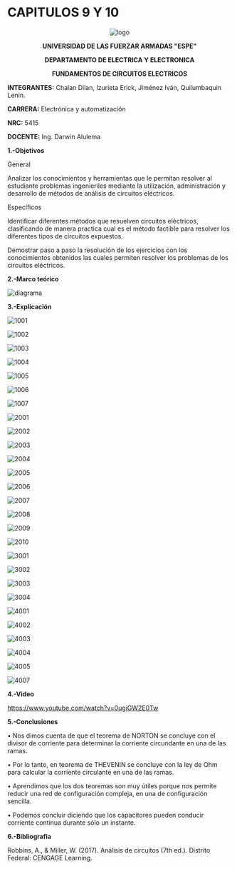# CAPITULOS 9 Y 10
<div align="center">
  
  ![logo](https://user-images.githubusercontent.com/75336529/126375228-1ba5e8b8-4df4-4587-bf97-c258d30cd9d3.png)
  
  **UNIVERSIDAD DE LAS FUERZAR ARMADAS "ESPE"**
  
  **DEPARTAMENTO DE ELECTRICA Y ELECTRONICA**
  
  **FUNDAMENTOS DE CIRCUITOS ELECTRICOS**
  
</div>

**INTEGRANTES:** 
 Chalan Dilan, Izurieta Erick, Jiménez Iván, Quilumbaquin Lenin.

**CARRERA:**
 Electrónica y automatización

**NRC:**
 5415

**DOCENTE:**
Ing. Darwin Alulema

**1.-Objetivos**

General

Analizar los conocimientos y herramientas que le permitan resolver al estudiante problemas ingenieriles mediante la utilización, administración y desarrollo de métodos de análisis de circuitos eléctricos.

Específicos

Identificar diferentes métodos que resuelven circuitos eléctricos, clasificando de manera practica cual es el método factible para resolver los diferentes tipos de circuitos expuestos.

Demostrar paso a paso la resolución de los ejercicios con los conocimientos obtenidos las cuales permiten resolver los problemas de los circuitos eléctricos.

**2.-Marco teórico**

![diagrama](https://user-images.githubusercontent.com/75336529/126434339-ba489386-a967-480f-add3-2263a3fbe623.jpeg)

**3.-Explicación**

![1001](https://user-images.githubusercontent.com/75336529/126426881-a06d8ab6-9a9a-4500-90d3-6008cc2959d5.jpg)

![1002](https://user-images.githubusercontent.com/75336529/126426894-161dbb1d-d72d-4a85-8042-c66b594e1a91.jpg)

![1003](https://user-images.githubusercontent.com/75336529/126426935-50a18fb8-0b9f-44f3-8ebd-761548fcd102.jpg)

![1004](https://user-images.githubusercontent.com/75336529/126426964-f1143a5f-85b0-4fae-81e8-1320bedb1e33.jpg)

![1005](https://user-images.githubusercontent.com/75336529/126426981-356b3999-e19c-4937-8ffc-ccad5ce5085b.jpg)

![1006](https://user-images.githubusercontent.com/75336529/126427006-c1e4f4ed-aaf7-4afc-ba73-6ce25b3a3ed1.jpg)

![1007](https://user-images.githubusercontent.com/75336529/126427037-213774c5-3949-4702-8ab9-f2bc7f0152d8.jpg)

![2001](https://user-images.githubusercontent.com/75336529/126429333-b2ad9a4b-77c2-44a0-8c4c-dd0fc1f04e97.jpg)

![2002](https://user-images.githubusercontent.com/75336529/126429372-7850a03e-5497-4798-89f4-3c1cbee40046.jpg)

![2003](https://user-images.githubusercontent.com/75336529/126429394-e00b408c-352a-4c78-ae12-418f17c4cf3e.jpg)

![2004](https://user-images.githubusercontent.com/75336529/126429413-28c2afa2-ac68-4cb4-84c7-fef0f5e5741a.jpg)

![2005](https://user-images.githubusercontent.com/75336529/126429442-835a3cbf-609d-4334-8712-5d38945c558f.jpg)

![2006](https://user-images.githubusercontent.com/75336529/126429473-3eb3867e-b64f-46df-9c74-fba1ce66ab09.jpg)

![2007](https://user-images.githubusercontent.com/75336529/126429512-c6c95d3d-d115-46a8-8d09-9275056f383e.jpg)

![2008](https://user-images.githubusercontent.com/75336529/126429242-04cde06a-58fa-49ee-b3c7-9821bb520a74.jpg)

![2009](https://user-images.githubusercontent.com/75336529/126429281-24fb096c-496d-4c85-a4df-b96588ab5699.jpg)

![2010](https://user-images.githubusercontent.com/75336529/126429318-ca03f5a3-457d-44df-81d4-da1a90e64753.jpg)

![3001](https://user-images.githubusercontent.com/75336529/126427058-3e7ca881-1ab6-4911-82d5-55cbacfb9607.jpg)

![3002](https://user-images.githubusercontent.com/75336529/126427091-91fd93fd-a132-4e7c-b77c-a1a26dfcb28d.jpg)

![3003](https://user-images.githubusercontent.com/75336529/126427129-134733f0-d580-41b2-8131-479044be93ea.jpg)

![3004](https://user-images.githubusercontent.com/75336529/126427157-c21b13cc-5318-4e79-b62c-1e69f0fc0b05.jpg)

![4001](https://user-images.githubusercontent.com/75336529/126427193-640f7e9b-d04d-40bc-a413-6ed092b9ab3f.jpg)

![4002](https://user-images.githubusercontent.com/75336529/126427234-78bef5cc-d366-4b23-b459-a418e90e3b6c.jpg)

![4003](https://user-images.githubusercontent.com/75336529/126427295-082150dc-9938-4a5e-bf9c-3f1a0519e516.jpg)

![4004](https://user-images.githubusercontent.com/75336529/126426695-1b1ac86a-48b5-4a29-9f79-1792e87fd7ad.jpg)

![4005](https://user-images.githubusercontent.com/75336529/126426746-958b57dd-eb59-4228-b9cf-836eb3794946.jpg)

![4007](https://user-images.githubusercontent.com/75336529/126426824-cb1744d7-142b-402f-ad4c-a9b5240cee47.jpg)

**4.-Video**

https://www.youtube.com/watch?v=0ugiGW2E0Tw

**5.-Conclusiones**

•	Nos dimos cuenta de que el teorema de NORTON se concluye con el divisor de corriente para determinar la corriente circundante en una de las ramas.

•	Por lo tanto, en teorema de THEVENIN se concluye con la ley de Ohm para calcular la corriente circulante en una de las ramas.

•	Aprendimos que los dos teoremas son muy útiles porque nos permite reducir una red de configuración compleja, en una de configuración sencilla.

•	Podemos concluir diciendo que los capacitores pueden conducir corriente continua durante sólo un instante.

**6.-Bibliografia**

Robbins, A., & Miller, W. (2017). Análisis de circuitos (7th ed.). Distrito Federal: CENGAGE Learning.
